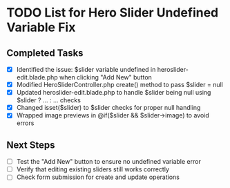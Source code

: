 # TODO List for Hero Slider Undefined Variable Fix

## Completed Tasks
- [x] Identified the issue: $slider variable undefined in heroslider-edit.blade.php when clicking "Add New" button
- [x] Modified HeroSliderController.php create() method to pass $slider = null
- [x] Updated heroslider-edit.blade.php to handle $slider being null using $slider ? ... : ... checks
- [x] Changed isset($slider) to $slider checks for proper null handling
- [x] Wrapped image previews in @if($slider && $slider->image) to avoid errors

## Next Steps
- [ ] Test the "Add New" button to ensure no undefined variable error
- [ ] Verify that editing existing sliders still works correctly
- [ ] Check form submission for create and update operations
